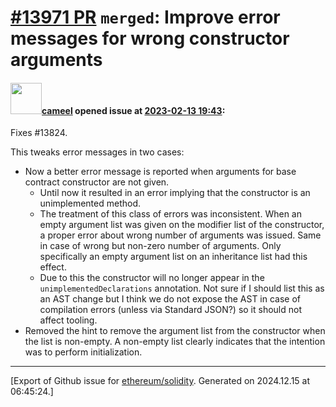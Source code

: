 # [\#13971 PR](https://github.com/ethereum/solidity/pull/13971) `merged`: Improve error messages for wrong constructor arguments

#### <img src="https://avatars.githubusercontent.com/u/137030?v=4" width="50">[cameel](https://github.com/cameel) opened issue at [2023-02-13 19:43](https://github.com/ethereum/solidity/pull/13971):

Fixes #13824.

This tweaks error messages in two cases:
- Now a better error message is reported when arguments for base contract constructor are not given.
    - Until now it resulted in an error implying that the constructor is an unimplemented method.
    - The treatment of this class of errors was inconsistent. When an empty argument list was given on the modifier list of the constructor, a proper error about wrong number of arguments was issued. Same in case of wrong but non-zero number of arguments. Only specifically an empty argument list on an inheritance list had this effect.
    - Due to this the constructor will no longer appear in the `unimplementedDeclarations` annotation. Not sure if I should list this as an AST change but I think we do not expose the AST in case of compilation errors (unless via Standard JSON?) so it should not affect tooling.
- Removed the hint to remove the argument list from the constructor when the list is non-empty. A non-empty list clearly indicates that the intention was to perform initialization.




-------------------------------------------------------------------------------



[Export of Github issue for [ethereum/solidity](https://github.com/ethereum/solidity). Generated on 2024.12.15 at 06:45:24.]
